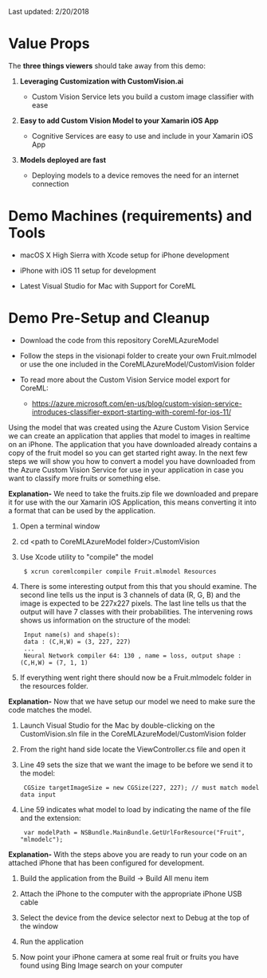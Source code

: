 Last updated: 2/20/2018

Value Props
===========

The **three things viewers** should take away from this demo:

1.  **Leveraging Customization with CustomVision.ai**

	-   Custom Vision Service lets you build a custom image classifier with ease

2.  **Easy to add Custom Vision Model to your Xamarin iOS App**

    -   Cognitive Services are easy to use and include in your Xamarin iOS App
        
3.  **Models deployed are fast**

	-    Deploying models to a device removes the need for an internet connection


Demo Machines (requirements) and Tools
======================================

-   macOS X High Sierra with Xcode setup for iPhone development

-   iPhone with iOS 11 setup for development

-	Latest Visual Studio for Mac with Support for CoreML 


Demo Pre-Setup and Cleanup
==========================

-	Download the code from this repository CoreMLAzureModel

-	Follow the steps in the visionapi folder to create your own Fruit.mlmodel or use the one included in the CoreMLAzureModel/CustomVision folder

-	To read more about the Custom Vision Service model export for CoreML:

    -   https://azure.microsoft.com/en-us/blog/custom-vision-service-introduces-classifier-export-starting-with-coreml-for-ios-11/


Using the model that was created using the Azure Custom Vision Service we can create an application that applies that model to images in realtime on an iPhone. The application that you have downloaded already contains a copy of the fruit model so you can get started right away. In the next few steps we will show you how to convert a model you have downloaded from the Azure Custom Vision Service for use in your application in case you want to classify more fruits or something else.


**Explanation-** We need to take the fruits.zip file we downloaded and prepare it for use with the our Xamarin iOS Application, this means converting it into a format that can be used by the application.

1. Open a terminal window

2. cd \<path to CoreMLAzureModel folder\>/CustomVision

3. Use Xcode utility to "compile" the model

		$ xcrun coremlcompiler compile Fruit.mlmodel Resources
		
4. There is some interesting output from this that you should examine. The second line tells us the input is 3 channels of data (R, G, B) and the image is expected to be 227x227 pixels. The last line tells us that the output will have 7 classes with their probabilities. The intervening rows shows us information on the structure of the model:

		Input name(s) and shape(s): 
		data : (C,H,W) = (3, 227, 227)
		...
		Neural Network compiler 64: 130 , name = loss, output shape : (C,H,W) = (7, 1, 1) 
		
5. If everything went right there should now be a Fruit.mlmodelc folder in the resources folder.

**Explanation-** Now that we have setup our model we need to make sure the code matches the model. 

1. Launch Visual Studio for the Mac by double-clicking on the CustomVision.sln file in the CoreMLAzureModel/CustomVision folder

2. From the right hand side locate the ViewController.cs file and open it

3. Line 49 sets the size that we want the image to be before we send it to the model:

		CGSize targetImageSize = new CGSize(227, 227); // must match model data input
		
4. Line 59 indicates what model to load by indicating the name of the file and the extension:

		var modelPath = NSBundle.MainBundle.GetUrlForResource("Fruit", "mlmodelc");
		

**Explanation-** With the steps above you are ready to run your code on an attached iPhone that has been configured for development.

1. Build the application from the Build -> Build All menu item

2. Attach the iPhone to the computer with the appropriate iPhone USB cable

3. Select the device from the device selector next to Debug at the top of the window

4. Run the application

5. Now point your iPhone camera at some real fruit or fruits you have found using Bing Image search on your computer



